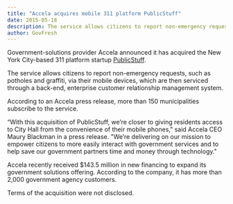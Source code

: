 ```yaml
---
title: "Accela acquires mobile 311 platform PublicStuff"
date: 2015-05-18
description: The service allows citizens to report non-emergency requests, such as potholes and graffiti, via their mobile devices, which are then serviced through a back-end, enterprise customer relationship management system.
author: GovFresh
---
```




Government-solutions provider Accela announced it has acquired
the New York City-based 311 platform startup <a href="http://govfresh.com/2013/04/publicstuff/">PublicStuff</a>.

The service allows citizens to report non-emergency requests, such as potholes and graffiti, via their mobile devices, which are then serviced through a back-end, enterprise customer relationship management system.

According to an Accela press release, more than 150 municipalities subscribe to the service.

“With this acquisition of PublicStuff, we’re closer to giving residents access to City Hall from the convenience of their mobile phones," said Accela CEO Maury Blackman in a press release. "We’re delivering on our mission to empower citizens to more easily interact with government services and to help save our government partners time and money through technology."

Accela recently received $143.5 million in new financing to expand its government solutions offering. According to the company, it has more than 2,000 government agency customers.

Terms of the acquisition were not disclosed.
